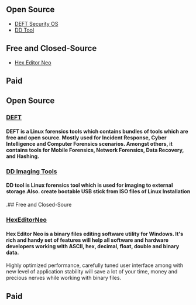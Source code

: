 ## Open Source
* [DEFT Security OS](#DEFT)
* [DD Tool](#DD--Imaging--Tool)
## Free and Closed-Source
* [Hex Editor Neo](#HexEditorNeo)
## Paid
## Open Source
### [DEFT](http://www.deftlinux.net/download/)
#### DEFT is a Linux forensics tools which  contains bundles of tools which are free and open source. Mostly used for Incident Response, Cyber Intelligence and Computer Forensics scenarios. Amongst others, it contains tools for Mobile Forensics, Network Forensics, Data Recovery, and Hashing.
### [DD Imaging Tools](https://github.com/thefanclub/dd-utility)
#### DD tool is Linux forensics tool which is used for imaging to external storage.Also. create bootable USB stick from ISO files of Linux Installation
.## Free and Closed-Soure
### [HexEditorNeo](https://freehexeditorneo.com/)
#### Hex Editor Neo is a binary files editing software utility for Windows. It's rich and handy set of features will help all software and hardware developers working with ASCII, hex, decimal, float, double and binary data.
Highly optimized performance, carefully tuned user interface among with new level of application stability will save a lot of your time, money and precious nerves while working with binary files.
## Paid
